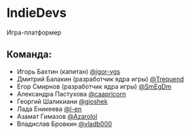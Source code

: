 
# IndieDevs
Игра-платформер 
## Команда:
* Игорь Бахтин (капитан) [@igor-vgs](https://github.com/igor-vgs)
* Дмитрий Балакин (разработчик ядра игры)  [@Trequend](https://github.com/Trequend)
* Егор Смирнов (разработчик ядра игры)  [@SmEgDm](https://github.com/SmEgDm)
* Александра Пастухова  [@caapricorn](https://github.com/caapricorn)
* Георгий Шаликиани  [@gioshek](https://github.com/gioshek)
* Лада Еникеева  [@l-en](https://github.com/l-en)
* Азамат Гимазов  [@Azarolol](https://github.com/Azarolol)
* Владислав Бровкин  [@vladb000](https://github.com/vladb000)
